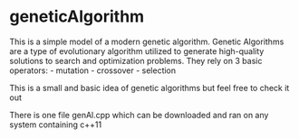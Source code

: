 # geneticAlgorithm

This is a simple model of a modern genetic algorithm. Genetic Algorithms are a type of evolutionary algorithm utilized to generate high-quality solutions to search and optimization problems.
They rely on 3 basic operators:
	- mutation
	- crossover
	- selection

This is a small and basic idea of genetic algorithms but feel free to check it out

There is one file genAl.cpp which can be downloaded and ran on any system containing c++11
